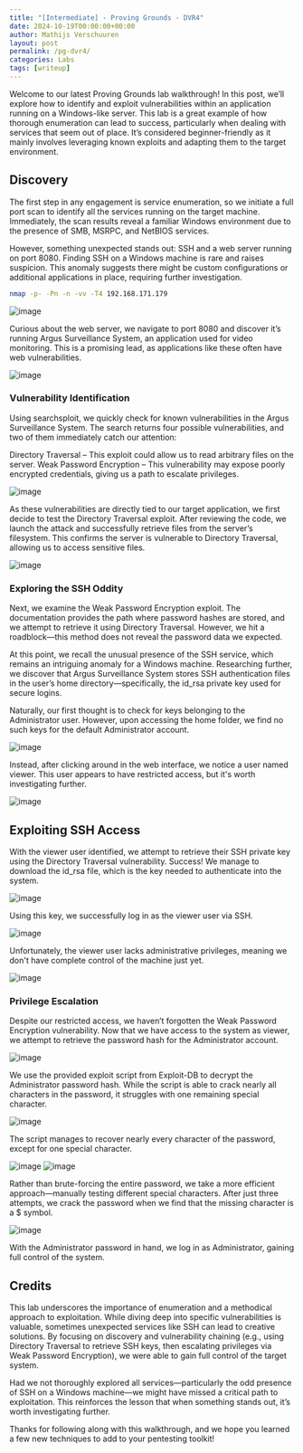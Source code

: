 ```yaml
---
title: "[Intermediate] - Proving Grounds - DVR4"
date: 2024-10-19T00:00:00+00:00
author: Mathijs Verschuuren
layout: post
permalink: /pg-dvr4/
categories: Labs
tags: [writeup]
---
```

Welcome to our latest Proving Grounds lab walkthrough! In this post, we’ll explore how to identify and exploit vulnerabilities within an application running on a Windows-like server. This lab is a great example of how thorough enumeration can lead to success, particularly when dealing with services that seem out of place. It’s considered beginner-friendly as it mainly involves leveraging known exploits and adapting them to the target environment.

## Discovery

The first step in any engagement is service enumeration, so we initiate a full port scan to identify all the services running on the target machine. Immediately, the scan results reveal a familiar Windows environment due to the presence of SMB, MSRPC, and NetBIOS services.

However, something unexpected stands out: SSH and a web server running on port 8080. Finding SSH on a Windows machine is rare and raises suspicion. This anomaly suggests there might be custom configurations or additional applications in place, requiring further investigation.

```bash
nmap -p- -Pn -n -vv -T4 192.168.171.179
```

![image](https://github.com/user-attachments/assets/9c08af71-e3d7-4a9c-864f-05806c06fdb2)

Curious about the web server, we navigate to port 8080 and discover it’s running Argus Surveillance System, an application used for video monitoring. This is a promising lead, as applications like these often have web vulnerabilities.

![image](https://github.com/user-attachments/assets/cf48f20b-daa6-415a-8c33-881b501265aa)

### Vulnerability Identification
Using searchsploit, we quickly check for known vulnerabilities in the Argus Surveillance System. The search returns four possible vulnerabilities, and two of them immediately catch our attention:

Directory Traversal – This exploit could allow us to read arbitrary files on the server.
Weak Password Encryption – This vulnerability may expose poorly encrypted credentials, giving us a path to escalate privileges.

![image](https://github.com/user-attachments/assets/8fa54003-e345-4c1f-b994-a2f1cf491922)

As these vulnerabilities are directly tied to our target application, we first decide to test the Directory Traversal exploit. After reviewing the code, we launch the attack and successfully retrieve files from the server’s filesystem. This confirms the server is vulnerable to Directory Traversal, allowing us to access sensitive files.

![image](https://github.com/user-attachments/assets/346aee13-06fe-4905-bd4e-ba9b6f972edd)

### Exploring the SSH Oddity
Next, we examine the Weak Password Encryption exploit. The documentation provides the path where password hashes are stored, and we attempt to retrieve it using Directory Traversal. However, we hit a roadblock—this method does not reveal the password data we expected.

At this point, we recall the unusual presence of the SSH service, which remains an intriguing anomaly for a Windows machine. Researching further, we discover that Argus Surveillance System stores SSH authentication files in the user’s home directory—specifically, the id_rsa private key used for secure logins.

Naturally, our first thought is to check for keys belonging to the Administrator user. However, upon accessing the home folder, we find no such keys for the default Administrator account.

![image](https://github.com/user-attachments/assets/7af78085-076f-4716-b835-a93018812935)

Instead, after clicking around in the web interface, we notice a user named viewer. This user appears to have restricted access, but it's worth investigating further.

![image](https://github.com/user-attachments/assets/20158477-7bfe-416c-b815-fa1f4ec10cd6)

## Exploiting SSH Access
With the viewer user identified, we attempt to retrieve their SSH private key using the Directory Traversal vulnerability. Success! We manage to download the id_rsa file, which is the key needed to authenticate into the system.

![image](https://github.com/user-attachments/assets/21bddff3-b95b-497c-884e-f3a4c4948c42)

Using this key, we successfully log in as the viewer user via SSH.

![image](https://github.com/user-attachments/assets/a83a4a65-79d6-4095-a822-01462a8404c8)

Unfortunately, the viewer user lacks administrative privileges, meaning we don't have complete control of the machine just yet.

![image](https://github.com/user-attachments/assets/2caeb475-e990-4b3d-8a3e-bb877d6a0e96)

### Privilege Escalation
Despite our restricted access, we haven’t forgotten the Weak Password Encryption vulnerability. Now that we have access to the system as viewer, we attempt to retrieve the password hash for the Administrator account.

![image](https://github.com/user-attachments/assets/257e9369-fa4c-4415-b390-d20ebeb1d81c)

We use the provided exploit script from Exploit-DB to decrypt the Administrator password hash. While the script is able to crack nearly all characters in the password, it struggles with one remaining special character.

![image](https://github.com/user-attachments/assets/d9e440dc-b627-4aac-91a9-74eaf9887b96)

The script manages to recover nearly every character of the password, except for one special character. 

![image](https://github.com/user-attachments/assets/08e73e4d-a27f-4158-867f-1bc2b57a9ada)
![image](https://github.com/user-attachments/assets/96112fdf-2d2a-4504-9c2a-cd76c01b7ee2)

Rather than brute-forcing the entire password, we take a more efficient approach—manually testing different special characters. After just three attempts, we crack the password when we find that the missing character is a $ symbol.

![image](https://github.com/user-attachments/assets/3bd48a6b-7d96-4904-9712-25f9cea7b9be)

With the Administrator password in hand, we log in as Administrator, gaining full control of the system.

## Credits

This lab underscores the importance of enumeration and a methodical approach to exploitation. While diving deep into specific vulnerabilities is valuable, sometimes unexpected services like SSH can lead to creative solutions. By focusing on discovery and vulnerability chaining (e.g., using Directory Traversal to retrieve SSH keys, then escalating privileges via Weak Password Encryption), we were able to gain full control of the target system.

Had we not thoroughly explored all services—particularly the odd presence of SSH on a Windows machine—we might have missed a critical path to exploitation. This reinforces the lesson that when something stands out, it’s worth investigating further.

Thanks for following along with this walkthrough, and we hope you learned a few new techniques to add to your pentesting toolkit!
